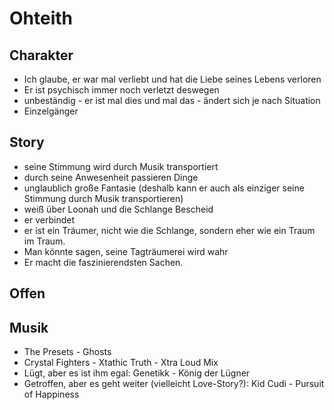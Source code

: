 Ohteith
=

Charakter
-

* Ich glaube, er war mal verliebt und hat die Liebe seines Lebens verloren
* Er ist psychisch immer noch verletzt deswegen
* unbeständig - er ist mal dies und mal das - ändert sich je nach Situation
* Einzelgänger

Story
-

* seine Stimmung wird durch Musik transportiert
* durch seine Anwesenheit passieren Dinge
* unglaublich große Fantasie (deshalb kann er auch als einziger seine Stimmung durch Musik transportieren)
* weiß über Loonah und die Schlange Bescheid
* er verbindet
* er ist ein Träumer, nicht wie die Schlange, sondern eher wie ein Traum im Traum.
* Man könnte sagen, seine Tagträumerei wird wahr
* Er macht die faszinierendsten Sachen.

Offen
-

Musik
-

* The Presets - Ghosts
* Crystal Fighters - Xtathic Truth - Xtra Loud Mix
* Lügt, aber es ist ihm egal: Genetikk - König der Lügner
* Getroffen, aber es geht weiter (vielleicht Love-Story?): Kid Cudi - Pursuit of Happiness
